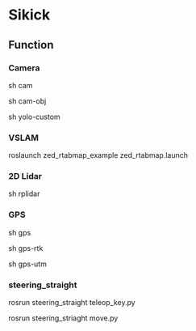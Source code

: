 # Sikick

## Function
### Camera
sh cam

sh cam-obj

sh yolo-custom

### VSLAM
roslaunch zed_rtabmap_example zed_rtabmap.launch

### 2D Lidar
sh rplidar

### GPS
sh gps

sh gps-rtk

sh gps-utm



### steering_straight

rosrun steering_straight teleop_key.py

rosrun steering_striaght move.py
